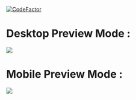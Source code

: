 [![CodeFactor](https://www.codefactor.io/repository/github/waleedcodes/react-gym_webiste/badge)](https://www.codefactor.io/repository/github/waleedcodes/react-gym_webiste)

# Desktop Preview Mode :

<img src="./assets/main.jpg">

# Mobile Preview Mode :

<img src="./assets/gym banner 1.jpg">
